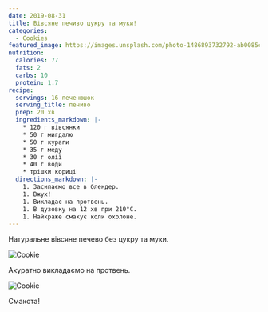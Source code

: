 ```yaml
---
date: 2019-08-31
title: Вівсяне печиво цукру та муки!
categories:
  - Cookies
featured_image: https://images.unsplash.com/photo-1486893732792-ab0085cb2d43?w=1560&h=940&fit=crop
nutrition:
  calories: 77
  fats: 2
  carbs: 10
  protein: 1.7
recipe:
  servings: 16 печенюшок
  serving_title: печиво
  prep: 20 хв
  ingredients_markdown: |-
    * 120 г вівсянки
    * 50 г мигдалю
    * 50 г кураги
    * 35 г меду
    * 30 г олії
    * 40 г води
    * трішки кориці
  directions_markdown: |-
    1. Засипаємо все в блендер.
    1. Вжух!
    1. Викладає на протвень.
    1. В дузовку на 12 хв при 210°C.
    1. Найкраже смакує коли охолоне.
---
```

Натуральне вівсяне печево без цукру та муки.

![Cookie](https://source.unsplash.com/euGck1ifvp0)

Акуратно викладаємо на протвень.

![Cookie](https://source.unsplash.com/YnrSLOAjOEA)

Смакота!